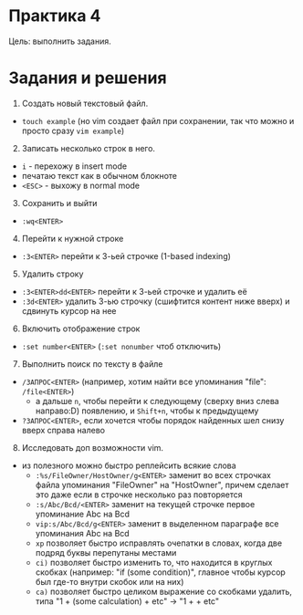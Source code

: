 # Практика 4

Цель: выполнить задания.

# Задания и решения

1. Создать новый текстовый файл.
  - `touch example` (но vim создает файл при сохранении, так что можно и просто сразу `vim example`)
2. Записать несколько строк в него.
  - `i` - перехожу в insert mode
  - печатаю текст как в обычном блокноте
  - `<ESC>` - выхожу в normal mode
3. Сохранить и выйти
  - `:wq<ENTER>`
4. Перейти к нужной строке
  - `:3<ENTER>` перейти к 3-ьей строчке (1-based indexing)
5. Удалить строку
  - `:3<ENTER>dd<ENTER>` перейти к 3-ьей строчке и удалить её
  - `:3d<ENTER>` удалить 3-ью строчку (сшифтится контент ниже вверх) и сдвинуть курсор на нее
6. Включить отображение строк
  - `:set number<ENTER>` (`:set nonumber` чтоб отключить)
7. Выполнить поиск по тексту в файле
  - `/ЗАПРОС<ENTER>` (например, хотим найти все упоминания "file": `/file<ENTER>`)
    - а дальше `n`, чтобы перейти к следующему (сверху вниз слева направо:D) появлению, и `Shift+n`, чтобы к предыдущему
  - `?ЗАПРОС<ENTER>`, если хочется чтобы порядок найденных шел снизу вверх справа налево
8. Исследовать доп возможности vim.
  - из полезного можно быстро реплейсить всякие слова
    - `:%s/FileOwner/HostOwner/g<ENTER>` заменит во всех строчках файла упоминания "FileOwner" на "HostOwner", причем сделает это даже если в строчке несколько раз повторяется
    - `:s/Abc/Bcd/<ENTER>` заменит на текущей строчке первое упоминание Abc на Bcd
    - `vip:s/Abc/Bcd/g<ENTER>` заменит в выделенном параграфе все упоминания Abc на Bcd
    - `xp` позволяет быстро исправлять очепатки в словах, когда две подряд буквы перепутаны местами
    - `ci)` позволяет быстро изменить то, что находится в круглых скобках (например: "if (some condition)", главное чтобы курсор был где-то внутри скобок или на них)
    - `ca)` позволяет быстро целиком выражение со скобками удалить, типа "1 + (some calculation) + etc" -> "1 +  + etc"

